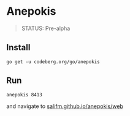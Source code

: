 # Anepokis

> STATUS: Pre-alpha

## Install

```fish
go get -u codeberg.org/go/anepokis
```

## Run

```fish
anepokis 8413
```

and navigate to [salifm.github.io/anepokis/web](https://salifm.github.io/anepokis/web)
